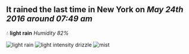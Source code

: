 ## It rained the last time in New York on *May 24th 2016 around 07:49 am*
💧  **light rain** *Humidity 82%*

![light rain](http://openweathermap.org/img/w/10n.png) ![light intensity drizzle](http://openweathermap.org/img/w/09n.png) ![mist](http://openweathermap.org/img/w/50n.png)
